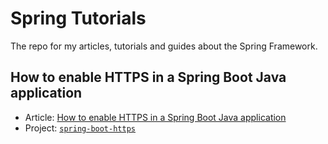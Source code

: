 # Spring Tutorials

The repo for my articles, tutorials and guides about the Spring Framework.

## How to enable HTTPS in a Spring Boot Java application

* Article: [How to enable HTTPS in a Spring Boot Java application](https://www.thomasvitale.com/https-spring-boot-ssl-certificate/)
* Project: [`spring-boot-https`](https://github.com/ThomasVitale/spring-tutorials/tree/master/spring-boot-https)
